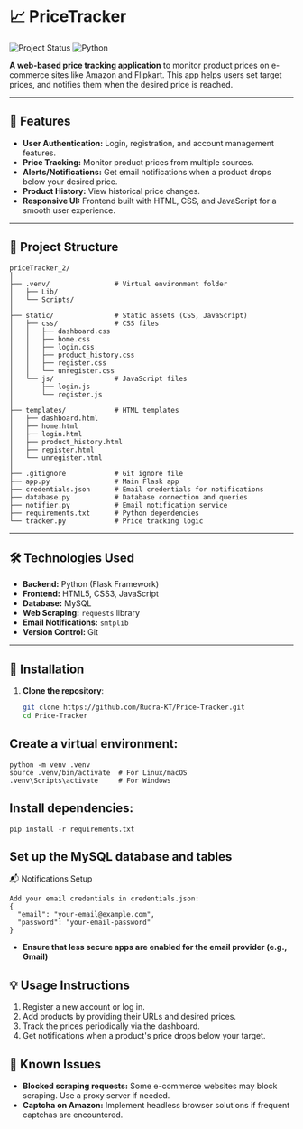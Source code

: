 # 📈 PriceTracker

![Project Status](https://img.shields.io/badge/status-inactive-brightgreen.svg)
![Python](https://img.shields.io/badge/python-v3.10+-blue)


**A web-based price tracking application** to monitor product prices on e-commerce sites like Amazon and Flipkart. This app helps users set target prices, and notifies them when the desired price is reached.

---

## 🚀 Features
- **User Authentication:** Login, registration, and account management features.
- **Price Tracking:** Monitor product prices from multiple sources.
- **Alerts/Notifications:** Get email notifications when a product drops below your desired price.
- **Product History:** View historical price changes.
- **Responsive UI:** Frontend built with HTML, CSS, and JavaScript for a smooth user experience.

---

## 📂 Project Structure

```plaintext
priceTracker_2/
│
├── .venv/                # Virtual environment folder
│   ├── Lib/
│   └── Scripts/
│
├── static/               # Static assets (CSS, JavaScript)
│   ├── css/              # CSS files
│   │   ├── dashboard.css
│   │   ├── home.css
│   │   ├── login.css
│   │   ├── product_history.css
│   │   ├── register.css
│   │   └── unregister.css
│   └── js/               # JavaScript files
│       ├── login.js
│       └── register.js
│
├── templates/            # HTML templates
│   ├── dashboard.html
│   ├── home.html
│   ├── login.html
│   ├── product_history.html
│   ├── register.html
│   └── unregister.html
│
├── .gitignore            # Git ignore file
├── app.py                # Main Flask app
├── credentials.json      # Email credentials for notifications
├── database.py           # Database connection and queries
├── notifier.py           # Email notification service
├── requirements.txt      # Python dependencies
└── tracker.py            # Price tracking logic
```

---

## 🛠️ Technologies Used
- **Backend:** Python (Flask Framework)
- **Frontend:** HTML5, CSS3, JavaScript
- **Database:** MySQL
- **Web Scraping:** `requests` library
- **Email Notifications:** `smtplib`
- **Version Control:** Git

---

## 🔧 Installation
1. **Clone the repository**:
   ```bash
   git clone https://github.com/Rudra-KT/Price-Tracker.git
   cd Price-Tracker
   
## Create a virtual environment:
```
python -m venv .venv
source .venv/bin/activate  # For Linux/macOS
.venv\Scripts\activate     # For Windows
```
## Install dependencies:
``
pip install -r requirements.txt
``

## Set up the MySQL database and tables 



📬 Notifications Setup
```
Add your email credentials in credentials.json:
{
  "email": "your-email@example.com",
  "password": "your-email-password"
}
```
- **Ensure that less secure apps are enabled for the email provider (e.g., Gmail)**

## 💡 Usage Instructions

1. Register a new account or log in.
2. Add products by providing their URLs and desired prices.
3. Track the prices periodically via the dashboard.
4. Get notifications when a product's price drops below your target.

## 🐛 Known Issues

- **Blocked scraping requests:** Some e-commerce websites may block scraping. Use a proxy server if needed.
- **Captcha on Amazon:** Implement headless browser solutions if frequent captchas are encountered.
